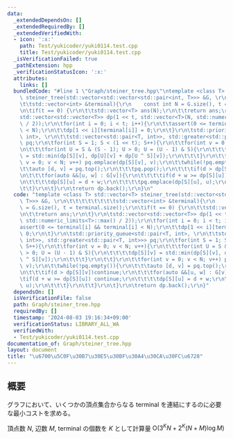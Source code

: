 ```yaml
---
data:
  _extendedDependsOn: []
  _extendedRequiredBy: []
  _extendedVerifiedWith:
  - icon: ':x:'
    path: Test/yukicoder/yuki0114.test.cpp
    title: Test/yukicoder/yuki0114.test.cpp
  _isVerificationFailed: true
  _pathExtension: hpp
  _verificationStatusIcon: ':x:'
  attributes:
    links: []
  bundledCode: "#line 1 \"Graph/steiner_tree.hpp\"\ntemplate <class T> std::vector<T>\
    \ steiner_tree(std::vector<std::vector<std::pair<int, T>>> &G, \r\n\t\t\t\t\t\t\
    \t\tstd::vector<int> &terminal){\r\n    const int N = G.size(), t = terminal.size();\r\
    \n\tif(t == 0) {\r\n\t\tstd::vector<T> ans(N);\r\n\t\treturn ans;\r\n\t}\r\n\t\
    std::vector<std::vector<T>> dp(1 << t, std::vector<T>(N, std::numeric_limits<T>::max()\
    \ / 2));\r\n\tfor(int i = 0; i < t; i++){\r\n\t\tassert(0 <= terminal[i] && terminal[i]\
    \ < N);\r\n\t\tdp[1 << i][terminal[i]] = 0;\r\n\t}\r\n\tstd::priority_queue<std::pair<T,\
    \ int>, \r\n\t\tstd::vector<std::pair<T, int>>, std::greater<std::pair<T, int>>>\
    \ pq;\r\n\tfor(int S = 1; S < (1 << t); S++){\r\n\t\tfor(int v = 0; v < N; v++){\r\
    \n\t\t\tfor(int U = S & (S - 1); U > 0; U = (U - 1) & S){\r\n\t\t\t\tdp[S][v]\
    \ = std::min(dp[S][v], dp[U][v] + dp[U ^ S][v]);\r\n\t\t\t}\r\n\t\t}\r\n\t\tfor(int\
    \ v = 0; v < N; v++) pq.emplace(dp[S][v], v);\r\n\t\twhile(!pq.empty()){\r\n\t\
    \t\tauto [d, v] = pq.top();\r\n\t\t\tpq.pop();\r\n\t\t\tif(d > dp[S][v])continue;\r\
    \n\t\t\tfor(auto &&[u, w] : G[v]){\r\n\t\t\t\tif(d + w >= dp[S][u]) continue;\r\
    \n\t\t\t\tdp[S][u] = d + w;\r\n\t\t\t\tpq.emplace(dp[S][u], u);\r\n\t\t\t}\r\n\
    \t\t}\r\n\t}\r\n\treturn dp.back();\r\n}\n"
  code: "template <class T> std::vector<T> steiner_tree(std::vector<std::vector<std::pair<int,\
    \ T>>> &G, \r\n\t\t\t\t\t\t\t\tstd::vector<int> &terminal){\r\n    const int N\
    \ = G.size(), t = terminal.size();\r\n\tif(t == 0) {\r\n\t\tstd::vector<T> ans(N);\r\
    \n\t\treturn ans;\r\n\t}\r\n\tstd::vector<std::vector<T>> dp(1 << t, std::vector<T>(N,\
    \ std::numeric_limits<T>::max() / 2));\r\n\tfor(int i = 0; i < t; i++){\r\n\t\t\
    assert(0 <= terminal[i] && terminal[i] < N);\r\n\t\tdp[1 << i][terminal[i]] =\
    \ 0;\r\n\t}\r\n\tstd::priority_queue<std::pair<T, int>, \r\n\t\tstd::vector<std::pair<T,\
    \ int>>, std::greater<std::pair<T, int>>> pq;\r\n\tfor(int S = 1; S < (1 << t);\
    \ S++){\r\n\t\tfor(int v = 0; v < N; v++){\r\n\t\t\tfor(int U = S & (S - 1); U\
    \ > 0; U = (U - 1) & S){\r\n\t\t\t\tdp[S][v] = std::min(dp[S][v], dp[U][v] + dp[U\
    \ ^ S][v]);\r\n\t\t\t}\r\n\t\t}\r\n\t\tfor(int v = 0; v < N; v++) pq.emplace(dp[S][v],\
    \ v);\r\n\t\twhile(!pq.empty()){\r\n\t\t\tauto [d, v] = pq.top();\r\n\t\t\tpq.pop();\r\
    \n\t\t\tif(d > dp[S][v])continue;\r\n\t\t\tfor(auto &&[u, w] : G[v]){\r\n\t\t\t\
    \tif(d + w >= dp[S][u]) continue;\r\n\t\t\t\tdp[S][u] = d + w;\r\n\t\t\t\tpq.emplace(dp[S][u],\
    \ u);\r\n\t\t\t}\r\n\t\t}\r\n\t}\r\n\treturn dp.back();\r\n}"
  dependsOn: []
  isVerificationFile: false
  path: Graph/steiner_tree.hpp
  requiredBy: []
  timestamp: '2024-08-03 19:16:34+09:00'
  verificationStatus: LIBRARY_ALL_WA
  verifiedWith:
  - Test/yukicoder/yuki0114.test.cpp
documentation_of: Graph/steiner_tree.hpp
layout: document
title: "\u6700\u5C0F\u30B7\u30E5\u30BF\u30A4\u30CA\u30FC\u6728"
---
```


## 概要
グラフにおいて、いくつかの頂点集合からなる $\text{terminal}$ を連結にするのに必要な最小コストを求める。
<br>

頂点数 $N$, 辺数 $M$, $\text{terminal}$ の個数を $K$ として計算量 $\text{O} (3^{K}N + 2^{K}(N + M) \log M)$
